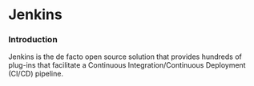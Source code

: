 # Jenkins

### Introduction
Jenkins is the de facto open source solution that provides hundreds of plug-ins that facilitate a Continuous Integration/Continuous Deployment (CI/CD) pipeline.
